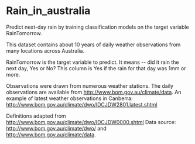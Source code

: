 # Rain_in_australia

Predict next-day rain by training classification models on the target variable RainTomorrow.

This dataset contains about 10 years of daily weather observations from many locations across Australia.

RainTomorrow is the target variable to predict. It means -- did it rain the next day, Yes or No? This column is Yes if the rain for that day was 1mm or more.

Observations were drawn from numerous weather stations. The daily observations are available from http://www.bom.gov.au/climate/data. An example of latest weather observations in Canberra: http://www.bom.gov.au/climate/dwo/IDCJDW2801.latest.shtml

Definitions adapted from http://www.bom.gov.au/climate/dwo/IDCJDW0000.shtml Data source: http://www.bom.gov.au/climate/dwo/ and http://www.bom.gov.au/climate/data.
